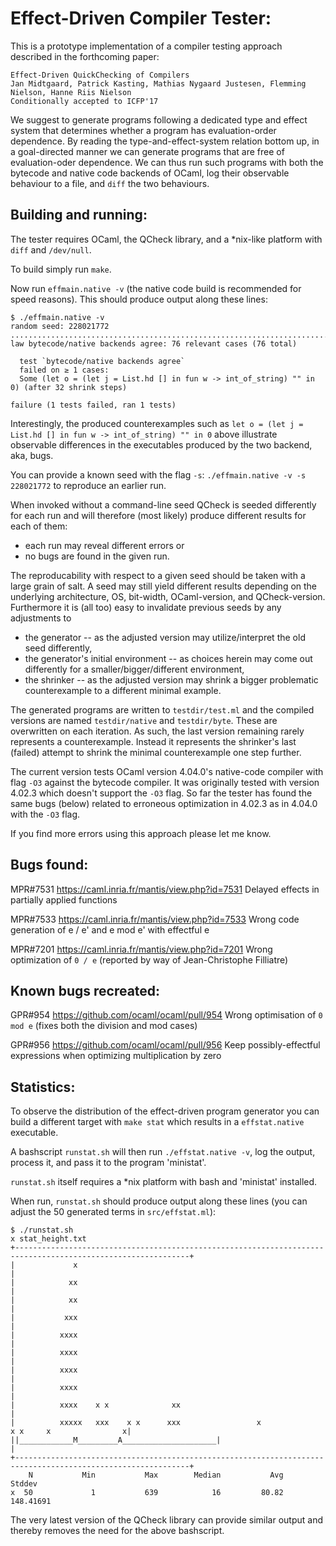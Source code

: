 Effect-Driven Compiler Tester:
==============================

This is a prototype implementation of a compiler testing approach
described in the forthcoming paper:

    Effect-Driven QuickChecking of Compilers
    Jan Midtgaard, Patrick Kasting, Mathias Nygaard Justesen, Flemming Nielson, Hanne Riis Nielson
    Conditionally accepted to ICFP'17

We suggest to generate programs following a dedicated type and effect
system that determines whether a program has evaluation-order
dependence. By reading the type-and-effect-system relation bottom up,
in a goal-directed manner we can generate programs that are free of
evaluation-oder dependence. We can thus run such programs with both
the bytecode and native code backends of OCaml, log their observable
behaviour to a file, and `diff` the two behaviours.


Building and running:
---------------------

The tester requires OCaml, the QCheck library, and a *nix-like platform with `diff` and `/dev/null`.

To build simply run `make`.

Now run `effmain.native -v` (the native code build is recommended for speed reasons).
This should produce output along these lines:

```
$ ./effmain.native -v
random seed: 228021772
...........................................................................x...x...x...x...x...x...x...x...x...x....x...x..x....x....x.....x..x...x..x......x.....x.....x.....x.....x.....x.....x.....x.....x.....x.....x.....x.....x.....x.....
law bytecode/native backends agree: 76 relevant cases (76 total)

  test `bytecode/native backends agree`
  failed on ≥ 1 cases:
  Some (let o = (let j = List.hd [] in fun w -> int_of_string) "" in 0) (after 32 shrink steps)
  
failure (1 tests failed, ran 1 tests)
```

Interestingly, the produced counterexamples such as
`let o = (let j = List.hd [] in fun w -> int_of_string) "" in 0`
above illustrate observable differences in the executables produced by
the two backend, aka, bugs.

You can provide a known seed with the flag `-s`: `./effmain.native -v -s 228021772`
to reproduce an earlier run.

When invoked without a command-line seed QCheck is seeded differently
for each run and will therefore (most likely) produce different
results for each of them:
- each run may reveal different errors or
- no bugs are found in the given run.

The reproducability with respect to a given seed should be taken with
a large grain of salt. A seed may still yield different results
depending on the underlying architecture, OS, bit-width,
OCaml-version, and QCheck-version. Furthermore it is (all too) easy to
invalidate previous seeds by any adjustments to
- the generator -- as the adjusted version may utilize/interpret the
  old seed differently,
- the generator's initial environment -- as choices herein may come
  out differently for a smaller/bigger/different environment,
- the shrinker -- as the adjusted version may shrink a bigger
  problematic counterexample to a different minimal example.

The generated programs are written to `testdir/test.ml` and the
compiled versions are named `testdir/native` and `testdir/byte`.
These are overwritten on each iteration. As such, the last version
remaining rarely represents a counterexample. Instead it represents
the shrinker's last (failed) attempt to shrink the minimal
counterexample one step further.

The current version tests OCaml version 4.04.0's native-code compiler
with flag `-O3` against the bytecode compiler. It was originally
tested with version 4.02.3 which doesn't support the `-O3` flag. So
far the tester has found the same bugs (below) related to erroneous
optimization in 4.02.3 as in 4.04.0 with the `-O3` flag.

If you find more errors using this approach please let me know.


Bugs found:
-----------

MPR#7531  https://caml.inria.fr/mantis/view.php?id=7531  Delayed effects in partially applied functions

MPR#7533  https://caml.inria.fr/mantis/view.php?id=7533  Wrong code generation of e / e' and e mod e' with effectful e

MPR#7201  https://caml.inria.fr/mantis/view.php?id=7201  Wrong optimization of `0 / e`
	  						 (reported by way of Jean-Christophe Filliatre)


Known bugs recreated:
---------------------

GPR#954  https://github.com/ocaml/ocaml/pull/954  Wrong optimisation of `0 mod e`
                                                  (fixes both the division and mod cases)

GPR#956  https://github.com/ocaml/ocaml/pull/956  Keep possibly-effectful expressions when optimizing multiplication by zero



Statistics:
-----------

To observe the distribution of the effect-driven program generator you
can build a different target with `make stat` which results in a
`effstat.native` executable.

A bashscript `runstat.sh` will then run `./effstat.native -v`, log the
output, process it, and pass it to the program 'ministat'.

`runstat.sh` itself requires a *nix platform with bash and 'ministat'
installed.

When run, `runstat.sh` should produce output along these lines (you
can adjust the 50 generated terms in `src/effstat.ml`):
```
$ ./runstat.sh 
x stat_height.txt
+-------------------------------------------------------------------------------------------------------------+
|             x                                                                                               |
|            xx                                                                                               |
|            xx                                                                                               |
|           xxx                                                                                               |
|          xxxx                                                                                               |
|          xxxx                                                                                               |
|          xxxx                                                                                               |
|          xxxx                                                                                               |
|          xxxx    x x              xx                                                                        |
|          xxxxx   xxx    x x      xxx                 x                            x x     x                x|
||____________M_________A_____________________|                                                               |
+-------------------------------------------------------------------------------------------------------------+
    N           Min           Max        Median           Avg        Stddev
x  50             1           639            16         80.82     148.41691
```

The very latest version of the QCheck library can provide similar
output and thereby removes the need for the above bashscript.
